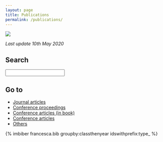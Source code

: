 ```yaml
---
layout: page
title: Publications
permalink: /publications/
---
```

<div class="row">
  <div class="col-sm-12 col-xs-12"><img class="img-responsive" src="{{ "/img/pubb.png" }}" style="max-height: 200px"></div>
</div>

*Last update 10th May 2020*

<div class="container" style="width: 100%; padding-left: 0px; padding-right: 0px;">
	<div class="row">
		<div class="col-12 hidden-xs hidden-sm" role="complementary">
			<div id="sidebar" class="papers-sidebar" role="complementary">
				<h2>Search</h2>
				<input type="text" class="text-input" id="filter" value="" type="search"/>
				<h2>Go to</h2>
				<ul class="nav nav-stacked">
					<li><a href="#type_article">Journal articles</a></li>
					<li><a href="#type_proceedings">Conference proceedings</a></li>
					<li><a href="#type_incollection">Conference articles (in book)</a></li>
					<li><a href="#type_inproceedings">Conference articles</a></li>
				<!--	<li><a href="#type_techreport">Technical reports</a></li> -->
					<li><a href="#type_misc">Others</a></li>
				</ul>
			</div>
		</div>
		<div class="col-12" role="main">
        {% imbiber francesca.bib groupby:classthenyear idswithprefix:type_ %}
		</div>
	</div>
</div>

